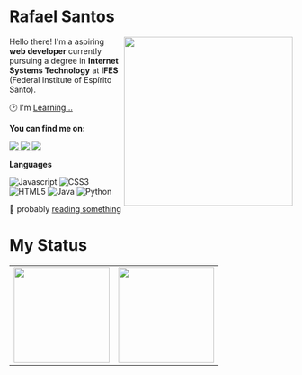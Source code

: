 # Rafael Santos

<img src="https://iili.io/HyiXz8P.png" min-width="300px" max-width="300px" width="300px" align="right">

<p align="left"> 
      Hello there! I'm a aspiring <b>web developer</b> currently pursuing a degree in <b>Internet Systems Technology</b>  at <b>IFES</b> (Federal Institute of Espírito Santo).
</p>

<p align="left">
  🕑 I'm <a href="https://github.com/rafael-s-santos/learning-log">Learning...</a>
</p>

<p align="left">
 <b>You can find me on:</b>
</p>

<p align="left">
<a href="mailto:e.rafael.rss@gmail.com">
  <img src="https://img.shields.io/badge/-Gmail-gray?style=flat-square&labelColor=white&logo=gmail&logoColor=gray&link=mailto:mailto:e.rafael.rss@gmail.com" />
</a>

<a href="https://www.linkedin.com/in/rafael-ssr/" alt="LinkedIn">
  <img src="https://img.shields.io/badge/-Linkedin-gray?style=flat-square&labelColor=gray&logo=Linkedin&logoColor=white&link=https://www.linkedin.com/in/rafael-ssr/"/>
</a>
<a href="https://www.youtube.com/@rafael-qwerty" alt="YouTube">
    <img src="https://img.shields.io/badge/-YouTube-grey?style=flat-square&labelColor=gray&logo=youtube&logoColor=white&link=https://www.youtube.com/@rafael-qwerty" />
</a>
</p>

   <b>Languages</b>
       
  ![Javascript](https://img.shields.io/badge/javascript-100000?style=for-the-badge&logo=JavaScript)
  ![CSS3](https://img.shields.io/badge/css3-100000?style=for-the-badge&logo=css3&logoColor=blue)
  ![HTML5](https://img.shields.io/badge/html-100000?style=for-the-badge&logo=html5)
  ![Java](https://img.shields.io/badge/Java-100000?style=for-the-badge&logo=CoffeeScript)
  ![Python](https://img.shields.io/badge/python-100000?style=for-the-badge&logo=python&logoColor=blue)
  


📖 probably [reading something](https://www.goodreads.com/user/show/103597426-rafael-santos)
  
# My Status
<div>
  <table style="margin: 0 auto;" align="center">
    <tr>
      <td>
        <img height="170px" src="https://github-readme-streak-stats.herokuapp.com/?user=rafael-s-santos&theme=react&hide_border=false"/>
      </td>
      <td>
        <img height="170px" src="https://github-readme-stats.vercel.app/api/top-langs/?username=rafael-s-santos&layout=compact&theme=react&count_private=true"/>
      </td>
    </tr>
  </table>
</div>
